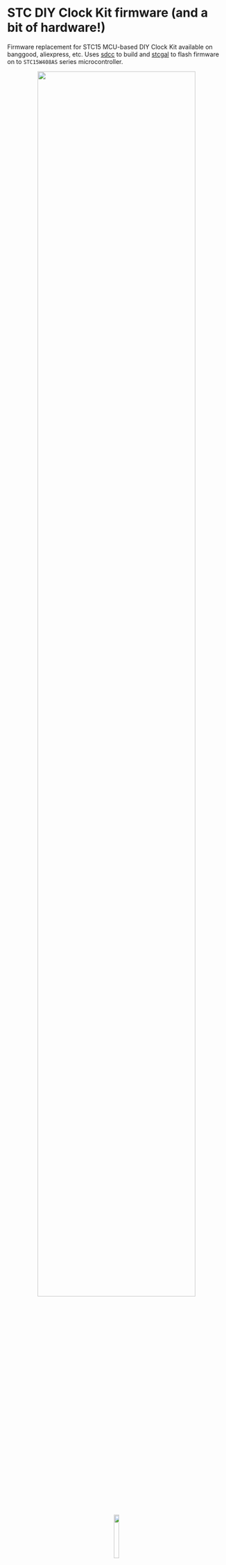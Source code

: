 # STC DIY Clock Kit firmware (and a bit of hardware!)

Firmware replacement for STC15 MCU-based DIY Clock Kit available on banggood, aliexpress, etc. Uses [sdcc](http://sdcc.sf.net) to build and [stcgal](https://github.com/grigorig/stcgal) to flash firmware on to `STC15W408AS` series microcontroller.


<p align="center" width="100%">
<img src="images/4d-front.jpg" width="85%"><br>
<img style="padding-top: 5px;padding-bottom: 2px;" width="16%" src="images/arrow.png"/><br>
<img src="docs/6-digit/images/6d-front-4.jpg">
</p>

## Intro

This repo is forked from [https://github.com/zerog2k/stc_diyclock](https://github.com/zerog2k/stc_diyclock), which has been archived.

### Acknowledgments
- [zerog2k](https://github.com/zerog2k) - for the alternative STC DIY Clock firmware and for maintaining the original repo for 6 years
- [venustrg](https://github.com/venustrg) - for implementing synchronization with NMEA devices

### Hardware versions

> There are multiple revisions/versions of this DIY kit. The version I have is based on the `STC15W408AS` microcontroller, it doesn't have the 3rd button and the music chip (the documentation is here: [1](docs/manuals/Manual_STC15W408AS-no-music-chip-1.jpg), [2](docs/manuals/Manual_STC15W408AS-no-music-chip-1.jpg)). 
> 
> I made some changes both in hardware and firmware ([6 digit (HH:MM:SS) version](docs/6-digit/6-digit.md)) and I only tested them with the kit version mentioned above. If your version is different from mine, please consider using the original repo instead.

## Changelog
### December 2024:
 - Updated ESP8266 script for NTP synchronization
 - Improved documentation
 - Major refactoring, improved code quality and readability, reduced firmware size
 - Fixed a bug in the NMEA crc calculation logic
 - Added an inactivity timer - the clock will go into normal mode from any screen if no buttons are pressed for 10 seconds
  
### November 2024:

- Added support for the [6-digit (HH:MM:SS)](docs/6-digit/6-digit.md) version
- Updated documentation
- The firmware was tested for both 4-digit and 6-digit version

### October 2024:

- Improved auto-dimming logic
- Fixed compilation errors and improved code style
- Some changes in screens and button functions (according to my personal preferences)

## Features

| Name | Enabled by default | Constant(s) in code |
|---- | ----|----|
| Time display/set | N/A | N/A |
| Seconds display/reset | N/A | N/A |
| Automatic display dimming | N/A | N/A |
| 12/24 hour modes| Yes | WITHOUT_H12_24_SWITCH |
| Date display/set (MM/YY or YY/MM) | Yes | WITHOUT_DATE |
| Day of week | Yes | WITHOUT_WEEKDAY, AUTO_SHOW_WEEKDAY |
| Year | Yes | WITHOUT_DATE, AUTO_SHOW_DATE |
| Temperature display in C or F (with user-defined offset adjustment) | Yes | AUTO_SHOW_TEMPERATURE |
| Alarm with snooze | Yes | WITHOUT_ALARM |
| Hourly chime | Yes | WITHOUT_CHIME |
| [Time synchronization](docs/nmea/NMEA.md) via GPS or NTP protocol | No | WITH_NMEA, WITH_NMEA_DEVICE_SWITCH |
| [6 digit (HH:MM:SS) version](docs/6-digit/6-digit.md) support | No | SIX_DIGITS |
| Inactivity timer | Yes | WITHOUT_INACTIVITY_TIMER |

Most features can be enabled or disabled using the corresponding compilation constants.

## Hardware

* DIY LED Clock kit, based on `STC15W408AS` and `DS1302`
* Connected to PC via cheap USB-UART adapter, e.g. CP2102, CH340G
![USB-TTL adapter](images/usb-ttl.jpg)
  

## Connection
| P1 header | UART adapter |
|-----------|--------------|
| P3.1      | RXD          |
| P3.0      | TXD          |
| GND       | GND          |
| 5V        | 5V           |

## Requirements
* linux or mac (windows untested, but should work)
* sdcc installed and in the path (recommend sdcc >= 3.5.0)
* stcgal (or optionally stc-isp). Note you can either do `git clone --recursive ...` when you check this repo out, or do `git submodule update --init --recursive` in order to fetch stcgal.

## Usage

```
make clean
make
make flash
```

> When calling `make` without arguments, the firmware is built for the 4-digit version and without NMEA support.

Other options:

* 6-digit version with NMEA support
```
make GREEN6=1 NMEA=1
```

* 6-digit version without NMEA support
```
make GREEN6=1 NMEA=0
```

* 4-digit version with NMEA support
```
make GREEN4=1 NMEA=1
```

### makefile options
* serial port:
`STCGALPORT=/dev/ttyUSB0`

* other options:
`STCGALOPTS="-l 9600 -b 9600"`

* flashing STC15W408AS:
`STCGALPROT="stc15"`

## Use STC-ISP flash tool
Instead of stcgal, you could alternatively use the official stc-isp tool, e.g stc-isp-15xx-v6.85I.exe, to flash.
A windows app, but also works fine for me under mac and linux with wine.

~**note** due to optimizations that make use of "eeprom" section for holding lookup tables, if you are using 4k flash model mcu AND if using stc-isp tool, you must flash main.hex (as code file) and eeprom.hex (as eeprom file). (Ignore stc-isp warning about exceeding space when loading code file.)~ (not really needed anymore as current build is within 4k code)
To generate eeprom.hex, run:
```
make eeprom
```

## Clock assumptions
For STC15F204EA, some of the code assumes 11.0592 MHz internal RC system clock (set by stc-isp or stcgal).
For example, delay routines might need to be adjusted if this is different. (Most timing has been moved to hardware timers.)

## Disclaimers
This code is provided as-is, with NO guarantees or liabilities.
As the original firmware loaded on an STC MCU cannot be downloaded or backed up, it cannot be restored. If you are not comfortable with experimenting, I suggest obtaining another blank STC MCU and using this to test, so that you can move back to original firmware, if desired.

## Diagrams
- [New firmware operation flow  (4 digit)](docs/4-digit-clock-operational-flow.png)
- [Original firmware operation flow](docs/operation_flow_original.png)

## References
http://www.stcmcu.com (mostly in Chinese)

stc15f204ea english datasheet:
http://www.stcmcu.com/datasheet/stc/stc-ad-pdf/stc15f204ea-series-english.pdf

stc15w408as english datasheet:
http://www.stcmicro.com/datasheet/STC15F2K60S2-en2.pdf

sdcc user guide:
http://sdcc.sourceforge.net/doc/sdccman.pdf

some examples with NRF24L01+ board:
http://jjmz.free.fr/?tag=stc15l204

Maxim DS1302 datasheet:
http://datasheets.maximintegrated.com/en/ds/DS1302.pdf

VE3LNY's adaptation of this hardware to AVR (he has some interesting AVR projects there):
http://www.qsl.net/v/ve3lny/travel_clock.html

